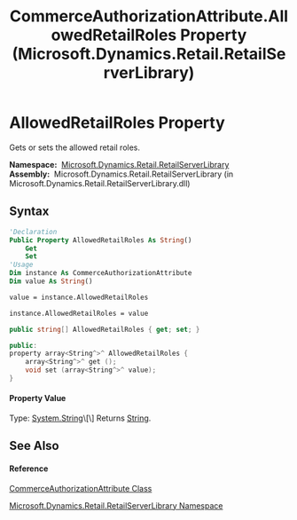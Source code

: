 ﻿---
title: CommerceAuthorizationAttribute.AllowedRetailRoles Property  (Microsoft.Dynamics.Retail.RetailServerLibrary)
TOCTitle: AllowedRetailRoles Property
ms:assetid: P:Microsoft.Dynamics.Retail.RetailServerLibrary.CommerceAuthorizationAttribute.AllowedRetailRoles
ms:mtpsurl: https://technet.microsoft.com/en-us/library/microsoft.dynamics.retail.retailserverlibrary.commerceauthorizationattribute.allowedretailroles(v=AX.60)
ms:contentKeyID: 62203041
ms.date: 04/21/2014
mtps_version: v=AX.60
f1_keywords:
- Microsoft.Dynamics.Retail.RetailServerLibrary.CommerceAuthorizationAttribute.AllowedRetailRoles
dev_langs:
- CSharp
- C++
- VB
---

# AllowedRetailRoles Property

Gets or sets the allowed retail roles.

**Namespace:**  [Microsoft.Dynamics.Retail.RetailServerLibrary](microsoft-dynamics-retail-retailserverlibrary-namespace.md)  
**Assembly:**  Microsoft.Dynamics.Retail.RetailServerLibrary (in Microsoft.Dynamics.Retail.RetailServerLibrary.dll)

## Syntax

``` vb
'Declaration
Public Property AllowedRetailRoles As String()
    Get
    Set
'Usage
Dim instance As CommerceAuthorizationAttribute
Dim value As String()

value = instance.AllowedRetailRoles

instance.AllowedRetailRoles = value
```

``` csharp
public string[] AllowedRetailRoles { get; set; }
```

``` c++
public:
property array<String^>^ AllowedRetailRoles {
    array<String^>^ get ();
    void set (array<String^>^ value);
}
```

#### Property Value

Type: [System.String](https://technet.microsoft.com/en-us/library/s1wwdcbf\(v=ax.60\))\[\]  
Returns [String](https://technet.microsoft.com/en-us/library/s1wwdcbf\(v=ax.60\)).  

## See Also

#### Reference

[CommerceAuthorizationAttribute Class](commerceauthorizationattribute-class-microsoft-dynamics-retail-retailserverlibrary.md)

[Microsoft.Dynamics.Retail.RetailServerLibrary Namespace](microsoft-dynamics-retail-retailserverlibrary-namespace.md)

